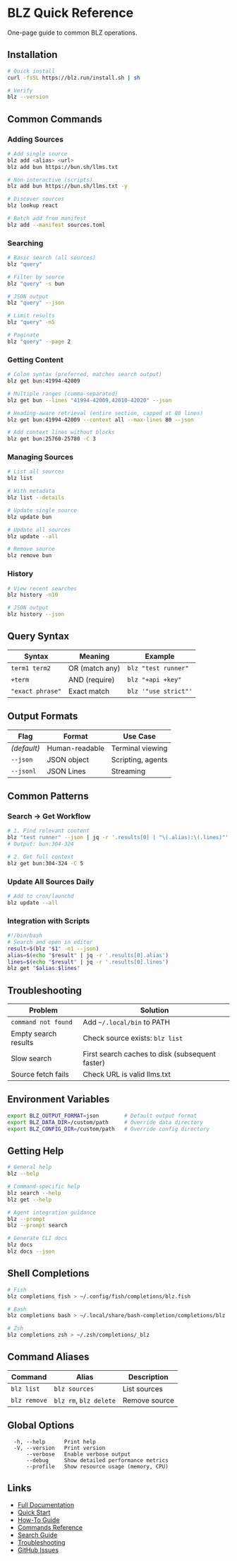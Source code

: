 # BLZ Quick Reference

One-page guide to common BLZ operations.

## Installation

```bash
# Quick install
curl -fsSL https://blz.run/install.sh | sh

# Verify
blz --version
```

## Common Commands

### Adding Sources

```bash
# Add single source
blz add <alias> <url>
blz add bun https://bun.sh/llms.txt

# Non-interactive (scripts)
blz add bun https://bun.sh/llms.txt -y

# Discover sources
blz lookup react

# Batch add from manifest
blz add --manifest sources.toml
```

### Searching

```bash
# Basic search (all sources)
blz "query"

# Filter by source
blz "query" -s bun

# JSON output
blz "query" --json

# Limit results
blz "query" -n5

# Paginate
blz "query" --page 2
```

### Getting Content

```bash
# Colon syntax (preferred, matches search output)
blz get bun:41994-42009

# Multiple ranges (comma-separated)
blz get bun --lines "41994-42009,42010-42020" --json

# Heading-aware retrieval (entire section, capped at 80 lines)
blz get bun:41994-42009 --context all --max-lines 80 --json

# Add context lines without blocks
blz get bun:25760-25780 -C 3
```

### Managing Sources

```bash
# List all sources
blz list

# With metadata
blz list --details

# Update single source
blz update bun

# Update all sources
blz update --all

# Remove source
blz remove bun
```

### History

```bash
# View recent searches
blz history -n10

# JSON output
blz history --json
```

## Query Syntax

| Syntax | Meaning | Example |
|--------|---------|---------|
| `term1 term2` | OR (match any) | `blz "test runner"` |
| `+term` | AND (require) | `blz "+api +key"` |
| `"exact phrase"` | Exact match | `blz '"use strict"'` |

## Output Formats

| Flag | Format | Use Case |
|------|--------|----------|
| *(default)* | Human-readable | Terminal viewing |
| `--json` | JSON object | Scripting, agents |
| `--jsonl` | JSON Lines | Streaming |

## Common Patterns

### Search → Get Workflow

```bash
# 1. Find relevant content
blz "test runner" --json | jq -r '.results[0] | "\(.alias):\(.lines)"'
# Output: bun:304-324

# 2. Get full context
blz get bun:304-324 -C 5
```

### Update All Sources Daily

```bash
# Add to cron/launchd
blz update --all
```

### Integration with Scripts

```bash
#!/bin/bash
# Search and open in editor
result=$(blz "$1" -n1 --json)
alias=$(echo "$result" | jq -r '.results[0].alias')
lines=$(echo "$result" | jq -r '.results[0].lines')
blz get "$alias:$lines"
```

## Troubleshooting

| Problem | Solution |
|---------|----------|
| `command not found` | Add `~/.local/bin` to PATH |
| Empty search results | Check source exists: `blz list` |
| Slow search | First search caches to disk (subsequent faster) |
| Source fetch fails | Check URL is valid llms.txt |

## Environment Variables

```bash
export BLZ_OUTPUT_FORMAT=json        # Default output format
export BLZ_DATA_DIR=/custom/path     # Override data directory
export BLZ_CONFIG_DIR=/custom/path   # Override config directory
```

## Getting Help

```bash
# General help
blz --help

# Command-specific help
blz search --help
blz get --help

# Agent integration guidance
blz --prompt
blz --prompt search

# Generate CLI docs
blz docs
blz docs --json
```

## Shell Completions

```bash
# Fish
blz completions fish > ~/.config/fish/completions/blz.fish

# Bash
blz completions bash > ~/.local/share/bash-completion/completions/blz

# Zsh
blz completions zsh > ~/.zsh/completions/_blz
```

## Command Aliases

| Command | Alias | Description |
|---------|-------|-------------|
| `blz list` | `blz sources` | List sources |
| `blz remove` | `blz rm`, `blz delete` | Remove source |

## Global Options

```
  -h, --help      Print help
  -V, --version   Print version
      --verbose   Enable verbose output
      --debug     Show detailed performance metrics
      --profile   Show resource usage (memory, CPU)
```

## Links

- [Full Documentation](../README.md)
- [Quick Start](../QUICKSTART.md)
- [How-To Guide](howto.md)
- [Commands Reference](commands.md)
- [Search Guide](search.md)
- [Troubleshooting](troubleshooting.md)
- [GitHub Issues](https://github.com/outfitter-dev/blz/issues)
